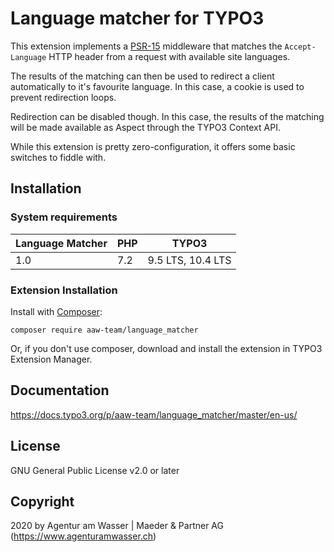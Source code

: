 # Language matcher for TYPO3

This extension implements a [PSR-15](https://www.php-fig.org/psr/psr-15/>)
middleware that matches the `Accept-Language` HTTP header from a request
with available site languages.

The results of the matching can then be used to redirect a client automatically
to it's favourite language. In this case, a cookie is used to prevent
redirection loops.

Redirection can be disabled though. In this case, the results of the matching
will be made available as Aspect through the TYPO3 Context API.

While this extension is pretty zero-configuration, it offers some basic switches
to fiddle with.

## Installation

### System requirements

| Language Matcher | PHP              | TYPO3             |
| ---------------- | ---------------- | ------------------|
| 1.0              | 7.2              | 9.5 LTS, 10.4 LTS |

### Extension Installation

Install with [Composer](https://getcomposer.org/):

    composer require aaw-team/language_matcher

Or, if you don't use composer, download and install the extension in TYPO3
Extension Manager.

## Documentation

https://docs.typo3.org/p/aaw-team/language_matcher/master/en-us/

## License

GNU General Public License v2.0 or later

## Copyright

2020 by Agentur am Wasser | Maeder & Partner AG (https://www.agenturamwasser.ch)

